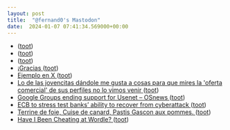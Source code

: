 ```yaml
---
layout: post
title:  "@fernand0's Mastodon"
date:  2024-01-07 07:41:34.569000+00:00
---
```

*  [ ](https://social.hispabot.freemyip.com/@hispa) ([toot](https://mastodon.social/@fernand0/111713536872798290))
*  [ ](https://mastodon.social/users/fernand0/statuses/111713536168718192/activity) ([toot](https://mastodon.social/users/fernand0/statuses/111713536168718192/activity))
*  [ ](https://mas.to/@Odiseo79) ([toot](https://mastodon.social/@fernand0/111713535106470013))
*  [¡Gracias  ](https://mastodon.social/@pjorge) ([toot](https://mastodon.social/@fernand0/111713449555179877))
*  [Ejemplo en X ](https://mastodon.social/@fernand0/111713447501792745) ([toot](https://mastodon.social/@fernand0/111713447501792745))
*  [Lo de las jovencitas dándole me gusta a cosas para que mires la &#39;oferta comercial&#39; de sus perfiles no lo vimos venir ](https://mastodon.social/@fernand0/111713439975430622) ([toot](https://mastodon.social/@fernand0/111713439975430622))
*  [Google Groups ending support for Usenet  –  OSnews ](https://www.osnews.com/story/138084/google-groups-ending-support-for-usenet) ([toot](https://mastodon.social/@fernand0/111712294321686427))
*  [ECB to stress test banks’ ability to recover from cyberattack ](https://www.bankingsupervision.europa.eu/press/pr/date/2024/html/ssm.pr240103~a26e1930b0.en.htm) ([toot](https://mastodon.social/@fernand0/111710444070580630))
*  [Terrine de foie, Cuise de canard, Pastis Gascon aux pommes. ](https://avecesunafoto.wordpress.com/2024/01/06/terrine-de-foie-cuise-de-canard-pastis-gascon-aux-pommes) ([toot](https://mastodon.social/@fernand0/111710195726243905))
*  [Have I Been Cheating at Wordle? ](https://rjlipton.wpcomstaging.com/2023/12/21/have-i-been-cheating-at-wordle) ([toot](https://mastodon.social/@fernand0/111710142037387509))

